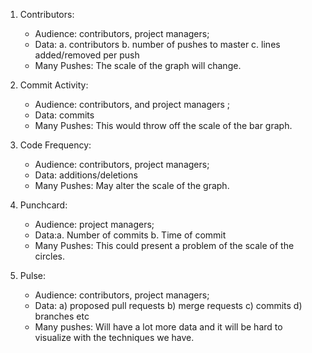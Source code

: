 1. Contributors:

    - Audience: contributors, project managers;
    - Data:
        a. contributors
        b. number of pushes to master
        c. lines added/removed per push
    - Many Pushes: The scale of the graph will change. 

2. Commit Activity:

    - Audience: contributors, and project managers ;
    - Data:  commits 
    - Many Pushes: This would throw off the scale of the bar graph.

3. Code Frequency:

    - Audience: contributors, project managers;
    - Data: additions/deletions 
    - Many Pushes: May alter the scale of the graph.
4. Punchcard:

    - Audience: project managers;
    - Data:a.  Number of commits b. Time of commit
    - Many Pushes: This could present a problem of the scale of the circles.
5. Pulse:

    - Audience: contributors, project managers;
    - Data: a) proposed pull requests b) merge requests c) commits d) branches etc
    - Many pushes: Will have a lot more data and it will be hard to visualize with the techniques we have.